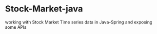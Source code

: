 # Stock-Market-java
working with Stock Market Time series data in Java-Spring and exposing some APIs
